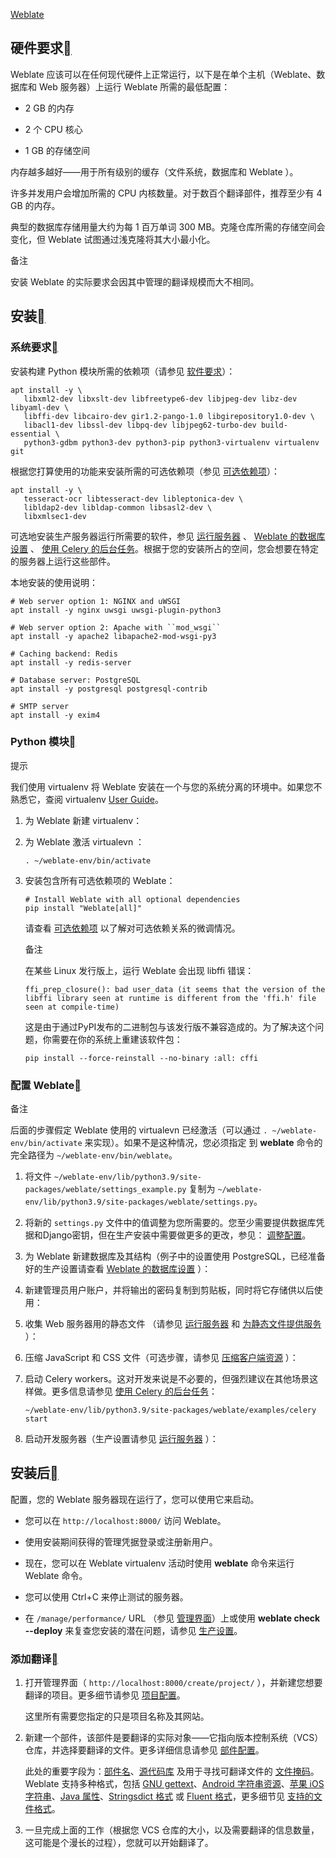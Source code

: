 [Weblate](https://docs.weblate.org/zh_CN/latest/index.html)

## 硬件要求[](https://docs.weblate.org/zh_CN/latest/admin/install/venv-debian.html#hardware-requirements "此标题的永久链接")

Weblate 应该可以在任何现代硬件上正常运行，以下是在单个主机（Weblate、数据库和 Web 服务器）上运行 Weblate 所需的最低配置：

-   2 GB 的内存
    
-   2 个 CPU 核心
    
-   1 GB 的存储空间
    

内存越多越好——用于所有级别的缓存（文件系统，数据库和 Weblate ）。

许多并发用户会增加所需的 CPU 内核数量。对于数百个翻译部件，推荐至少有 4 GB 的内存。

典型的数据库存储用量大约为每 1 百万单词 300 MB。克隆仓库所需的存储空间会变化，但 Weblate 试图通过浅克隆将其大小最小化。

备注

安装 Weblate 的实际要求会因其中管理的翻译规模而大不相同。

## 安装[](https://docs.weblate.org/zh_CN/latest/admin/install/venv-debian.html#installation "此标题的永久链接")

### 系统要求[](https://docs.weblate.org/zh_CN/latest/admin/install/venv-debian.html#system-requirements "此标题的永久链接")

安装构建 Python 模块所需的依赖项（请参见 [软件要求](https://docs.weblate.org/zh_CN/latest/admin/install.html#requirements)）：

```
apt install -y \
   libxml2-dev libxslt-dev libfreetype6-dev libjpeg-dev libz-dev libyaml-dev \
   libffi-dev libcairo-dev gir1.2-pango-1.0 libgirepository1.0-dev \
   libacl1-dev libssl-dev libpq-dev libjpeg62-turbo-dev build-essential \
   python3-gdbm python3-dev python3-pip python3-virtualenv virtualenv git

```

根据您打算使用的功能来安装所需的可选依赖项（参见 [可选依赖项](https://docs.weblate.org/zh_CN/latest/admin/install.html#optional-deps)）：

```
apt install -y \
   tesseract-ocr libtesseract-dev libleptonica-dev \
   libldap2-dev libldap-common libsasl2-dev \
   libxmlsec1-dev

```

可选地安装生产服务器运行所需要的软件，参见 [运行服务器](https://docs.weblate.org/zh_CN/latest/admin/install.html#server) 、 [Weblate 的数据库设置](https://docs.weblate.org/zh_CN/latest/admin/install.html#database-setup) 、 [使用 Celery 的后台任务](https://docs.weblate.org/zh_CN/latest/admin/install.html#celery)。根据于您的安装所占的空间，您会想要在特定的服务器上运行这些部件。

本地安装的使用说明：

```
# Web server option 1: NGINX and uWSGI
apt install -y nginx uwsgi uwsgi-plugin-python3

# Web server option 2: Apache with ``mod_wsgi``
apt install -y apache2 libapache2-mod-wsgi-py3

# Caching backend: Redis
apt install -y redis-server

# Database server: PostgreSQL
apt install -y postgresql postgresql-contrib

# SMTP server
apt install -y exim4

```

### Python 模块[](https://docs.weblate.org/zh_CN/latest/admin/install/venv-debian.html#python-modules "此标题的永久链接")

提示

我们使用 virtualenv 将 Weblate 安装在一个与您的系统分离的环境中。如果您不熟悉它，查阅 virtualenv [User Guide](https://virtualenv.pypa.io/en/stable/user_guide.html "（在 virtualenv v20.16）")。

1.  为 Weblate 新建 virtualenv：
    
2.  为 Weblate 激活 virtualevn ：
    
    ```
    . ~/weblate-env/bin/activate
    
    ```
    
3.  安装包含所有可选依赖项的 Weblate：
    
    ```
    # Install Weblate with all optional dependencies
    pip install "Weblate[all]"
    
    ```
    
    请查看 [可选依赖项](https://docs.weblate.org/zh_CN/latest/admin/install.html#optional-deps) 以了解对可选依赖关系的微调情况。
    
    备注
    
    在某些 Linux 发行版上，运行 Weblate 会出现 libffi 错误：
    
    ```
    ffi_prep_closure(): bad user_data (it seems that the version of the libffi library seen at runtime is different from the 'ffi.h' file seen at compile-time)
    
    ```
    
    这是由于通过PyPI发布的二进制包与该发行版不兼容造成的。为了解决这个问题，你需要在你的系统上重建该软件包：
    
    ```
    pip install --force-reinstall --no-binary :all: cffi
    
    ```
    

### 配置 Weblate[](https://docs.weblate.org/zh_CN/latest/admin/install/venv-debian.html#configuring-weblate "此标题的永久链接")

备注

后面的步骤假定 Weblate 使用的 virtualevn 已经激活（可以通过 `. ~/weblate-env/bin/activate` 来实现）。如果不是这种情况，您必须指定 到 **weblate** 命令的完全路径为 `~/weblate-env/bin/weblate`。

1.  将文件 `~/weblate-env/lib/python3.9/site-packages/weblate/settings_example.py` 复制为 `~/weblate-env/lib/python3.9/site-packages/weblate/settings.py`。
    
2.  将新的 `settings.py` 文件中的值调整为您所需要的。您至少需要提供数据库凭据和Django密钥，但在生产安装中需要做更多的更改，参见： [调整配置](https://docs.weblate.org/zh_CN/latest/admin/install.html#configuration)。
    
3.  为 Weblate 新建数据库及其结构（例子中的设置使用 PostgreSQL，已经准备好的生产设置请查看 [Weblate 的数据库设置](https://docs.weblate.org/zh_CN/latest/admin/install.html#database-setup) ）：
    
4.  新建管理员用户账户，并将输出的密码复制到剪贴板，同时将它存储供以后使用：
    
5.  收集 Web 服务器用的静态文件 （请参见 [运行服务器](https://docs.weblate.org/zh_CN/latest/admin/install.html#server) 和 [为静态文件提供服务](https://docs.weblate.org/zh_CN/latest/admin/install.html#static-files) ）：
    
6.  压缩 JavaScript 和 CSS 文件（可选步骤，请参见 [压缩客户端资源](https://docs.weblate.org/zh_CN/latest/admin/install.html#production-compress) ）：
    
7.  启动 Celery workers。这对开发来说是不必要的，但强烈建议在其他场景这样做。更多信息请参见 [使用 Celery 的后台任务](https://docs.weblate.org/zh_CN/latest/admin/install.html#celery)：
    
    ```
    ~/weblate-env/lib/python3.9/site-packages/weblate/examples/celery start
    
    ```
    
8.  启动开发服务器（生产设置请参见 [运行服务器](https://docs.weblate.org/zh_CN/latest/admin/install.html#server) ）：
    

## 安装后[](https://docs.weblate.org/zh_CN/latest/admin/install/venv-debian.html#after-installation "此标题的永久链接")

配置，您的 Weblate 服务器现在运行了，您可以使用它来启动。

-   您可以在 `http://localhost:8000/` 访问 Weblate。
    
-   使用安装期间获得的管理凭据登录或注册新用户。
    
-   现在，您可以在 Weblate virtualenv 活动时使用 **weblate** 命令来运行 Weblate 命令。
    
-   您可以使用 Ctrl+C 来停止测试的服务器。
    
-   在 `/manage/performance/` URL （参见 [管理界面](https://docs.weblate.org/zh_CN/latest/admin/admin.html#management-interface)）上或使用 **weblate check --deploy** 来复查您安装的潜在问题，请参见 [生产设置](https://docs.weblate.org/zh_CN/latest/admin/install.html#production)。
    

### 添加翻译[](https://docs.weblate.org/zh_CN/latest/admin/install/venv-debian.html#adding-translation "此标题的永久链接")

1.  打开管理界面（ `http://localhost:8000/create/project/` ），并新建您想要翻译的项目。更多细节请参见 [项目配置](https://docs.weblate.org/zh_CN/latest/admin/projects.html#project)。
    
    这里所有需要您指定的只是项目名称及其网站。
    
2.  新建一个部件，该部件是要翻译的实际对象——它指向版本控制系统（VCS）仓库，并选择要翻译的文件。更多详细信息请参见 [部件配置](https://docs.weblate.org/zh_CN/latest/admin/projects.html#component)。
    
    此处的重要字段为：[部件名](https://docs.weblate.org/zh_CN/latest/admin/projects.html#component-name)、[源代码库](https://docs.weblate.org/zh_CN/latest/admin/projects.html#component-repo) 及用于寻找可翻译文件的 [文件掩码](https://docs.weblate.org/zh_CN/latest/admin/projects.html#component-filemask)。Weblate 支持多种格式，包括 [GNU gettext](https://docs.weblate.org/zh_CN/latest/formats.html#gettext)、[Android 字符串资源](https://docs.weblate.org/zh_CN/latest/formats.html#aresource)、[苹果 iOS 字符串](https://docs.weblate.org/zh_CN/latest/formats.html#apple)、[Java 属性](https://docs.weblate.org/zh_CN/latest/formats.html#javaprop)、[Stringsdict 格式](https://docs.weblate.org/zh_CN/latest/formats.html#stringsdict) 或 [Fluent 格式](https://docs.weblate.org/zh_CN/latest/formats.html#fluent)，更多细节见 [支持的文件格式](https://docs.weblate.org/zh_CN/latest/formats.html#formats)。
    
3.  一旦完成上面的工作（根据您 VCS 仓库的大小，以及需要翻译的信息数量，这可能是个漫长的过程），您就可以开始翻译了。